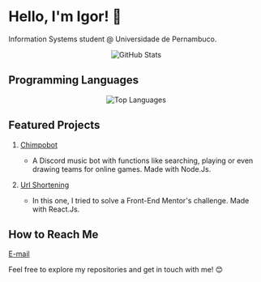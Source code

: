 # Hello, I'm Igor! 👋

Information Systems student @ Universidade de Pernambuco.

<p align="center">
  <img src="https://github-readme-stats-sigma-five.vercel.app/api?username=igormath&count_private=true&show_icons=true&theme=radical" alt="GitHub Stats" />
</p>

## Programming Languages

<p align="center">
  <img src="https://github-readme-stats-sigma-five.vercel.app/api/top-langs/?username=igormath&hide=jupyter%20notebook&langs_count=8&layout=compact" alt="Top Languages" />
</p>

## Featured Projects

1. [Chimpobot](https://github.com/igormath/chimpobot)
   - A Discord music bot with functions like searching, playing or even drawing teams for online games. Made with Node.Js.

2. [Url Shortening](https://github.com/igormath/url-shortening)
   - In this one, I tried to solve a Front-End Mentor's challenge. Made with React.Js.

## How to Reach Me

[E-mail](mailto:matheus.igor.p@gmail.com)

Feel free to explore my repositories and get in touch with me! 😊
